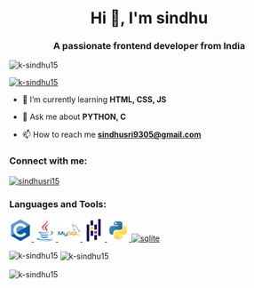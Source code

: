 <h1 align="center">Hi 👋, I'm sindhu</h1>
<h3 align="center">A passionate frontend developer from India</h3>

<p align="left"> <img src="https://komarev.com/ghpvc/?username=k-sindhu15&label=Profile%20views&color=0e75b6&style=flat" alt="k-sindhu15" /> </p>

<p align="left"> <a href="https://github.com/ryo-ma/github-profile-trophy"><img src="https://github-profile-trophy.vercel.app/?username=k-sindhu15" alt="k-sindhu15" /></a> </p>

- 🌱 I’m currently learning **HTML, CSS, JS**

- 💬 Ask me about **PYTHON, C**

- 📫 How to reach me **sindhusri9305@gmail.com**

<h3 align="left">Connect with me:</h3>
<p align="left">
<a href="https://linkedin.com/in/sindhusri15" target="blank"><img align="center" src="https://raw.githubusercontent.com/rahuldkjain/github-profile-readme-generator/master/src/images/icons/Social/linked-in-alt.svg" alt="sindhusri15" height="30" width="40" /></a>
</p>

<h3 align="left">Languages and Tools:</h3>
<p align="left"> <a href="https://www.cprogramming.com/" target="_blank" rel="noreferrer"> <img src="https://raw.githubusercontent.com/devicons/devicon/master/icons/c/c-original.svg" alt="c" width="40" height="40"/> </a> <a href="https://www.java.com" target="_blank" rel="noreferrer"> <img src="https://raw.githubusercontent.com/devicons/devicon/master/icons/java/java-original.svg" alt="java" width="40" height="40"/> </a> <a href="https://www.mysql.com/" target="_blank" rel="noreferrer"> <img src="https://raw.githubusercontent.com/devicons/devicon/master/icons/mysql/mysql-original-wordmark.svg" alt="mysql" width="40" height="40"/> </a> <a href="https://pandas.pydata.org/" target="_blank" rel="noreferrer"> <img src="https://raw.githubusercontent.com/devicons/devicon/2ae2a900d2f041da66e950e4d48052658d850630/icons/pandas/pandas-original.svg" alt="pandas" width="40" height="40"/> </a> <a href="https://www.python.org" target="_blank" rel="noreferrer"> <img src="https://raw.githubusercontent.com/devicons/devicon/master/icons/python/python-original.svg" alt="python" width="40" height="40"/> </a> <a href="https://www.sqlite.org/" target="_blank" rel="noreferrer"> <img src="https://www.vectorlogo.zone/logos/sqlite/sqlite-icon.svg" alt="sqlite" width="40" height="40"/> </a> </p>

<p><img align="left" src="https://github-readme-stats.vercel.app/api/top-langs?username=k-sindhu15&show_icons=true&locale=en&layout=compact" alt="k-sindhu15" /></p>

<p>&nbsp;<img align="center" src="https://github-readme-stats.vercel.app/api?username=k-sindhu15&show_icons=true&locale=en" alt="k-sindhu15" /></p>

<p><img align="center" src="https://github-readme-streak-stats.herokuapp.com/?user=k-sindhu15&" alt="k-sindhu15" /></p>
